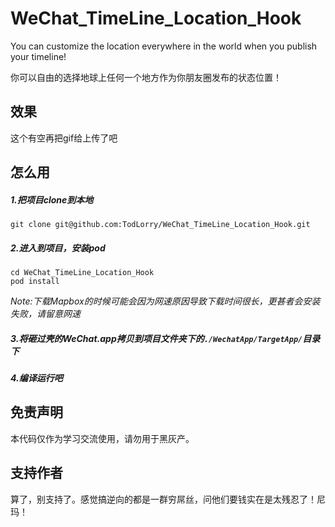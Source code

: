 # WeChat_TimeLine_Location_Hook
You can customize the location everywhere in the world when you publish your timeline!

你可以自由的选择地球上任何一个地方作为你朋友圈发布的状态位置！



## 效果

这个有空再把gif给上传了吧



## 怎么用

##### 1.把项目clone到本地

```
git clone git@github.com:TodLorry/WeChat_TimeLine_Location_Hook.git
```

##### 2.进入到项目，安装pod

```
cd WeChat_TimeLine_Location_Hook
pod install
```

*Note:下载Mapbox的时候可能会因为网速原因导致下载时间很长，更甚者会安装失败，请留意网速*

##### 3.将砸过壳的WeChat.app拷贝到项目文件夹下的`./WechatApp/TargetApp/`目录下

##### 4.编译运行吧



## 免责声明

本代码仅作为学习交流使用，请勿用于黑灰产。



## 支持作者

算了，别支持了。感觉搞逆向的都是一群穷屌丝，问他们要钱实在是太残忍了！尼玛！
